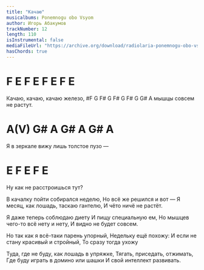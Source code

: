 ```yaml
---
title: "Качаю"
musicalbums: Ponemnogu obo Vsyom
author: Игорь Абакумов
trackNumber: 12
length: 110
isInstrumental: false
mediaFileUrl: "https://archive.org/download/radiolaria-ponemnogu-obo-vsyom/12-kachayu.mp3"
hasChords: true
---
```


# F E    F E    F E   F E
Качаю, качаю, качаю железо,
#F  G     F# G      F# G   F# G G#
А мышцы совсем не растут.
#     A(V) G# A    G#   A    G# A
Я в зеркале вижу лишь толстое пузо —
#    E      F    E    F  E
Ну как не расстроишься тут?

В качалку пойти собирался неделю,
Но всё же решился и вот —
Я месяц, как лошадь, таскаю гантелю,
И чёто ничё не растёт.

Я даже теперь соблюдаю диету
И пищу специальную ем,
Но мышцев чего-то всё нету и нету,
И видно не будет совсем.

Но так как я всё-таки парень упорный,
Недельку ещё похожу:
И если не стану красивый и стройный,
То сразу тогда ухожу

Туда, где не буду, как лошадь в упряжке,
Тягать, приседать, отжимать,
Где буду играть в домино или шашки
И свой интеллект развивать.
